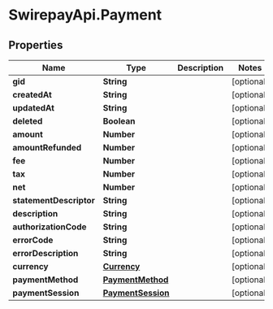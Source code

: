 # SwirepayApi.Payment

## Properties

Name | Type | Description | Notes
------------ | ------------- | ------------- | -------------
**gid** | **String** |  | [optional] 
**createdAt** | **String** |  | [optional] 
**updatedAt** | **String** |  | [optional] 
**deleted** | **Boolean** |  | [optional] 
**amount** | **Number** |  | [optional] 
**amountRefunded** | **Number** |  | [optional] 
**fee** | **Number** |  | [optional] 
**tax** | **Number** |  | [optional] 
**net** | **Number** |  | [optional] 
**statementDescriptor** | **String** |  | [optional] 
**description** | **String** |  | [optional] 
**authorizationCode** | **String** |  | [optional] 
**errorCode** | **String** |  | [optional] 
**errorDescription** | **String** |  | [optional] 
**currency** | [**Currency**](Currency.md) |  | [optional] 
**paymentMethod** | [**PaymentMethod**](PaymentMethod.md) |  | [optional] 
**paymentSession** | [**PaymentSession**](PaymentSession.md) |  | [optional] 


